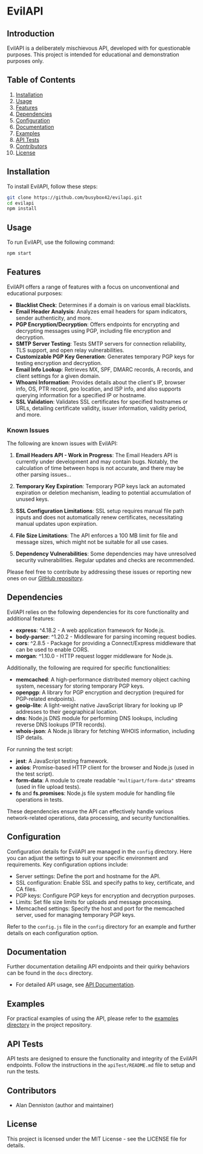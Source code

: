 # EvilAPI

## Introduction
EvilAPI is a deliberately mischievous API, developed with for questionable purposes. This project is intended for educational and demonstration purposes only.

## Table of Contents
1. [Installation](#installation)
2. [Usage](#usage)
3. [Features](#features)
5. [Dependencies](#dependencies)
6. [Configuration](#configuration)
7. [Documentation](#documentation)
8. [Examples](#examples)
9. [API Tests](#api-tests)
10. [Contributors](#contributors)
11. [License](#license)

## Installation
To install EvilAPI, follow these steps:

```bash
git clone https://github.com/busybox42/evilapi.git
cd evilapi
npm install
```

## Usage
To run EvilAPI, use the following command:

```bash
npm start
```

## Features
EvilAPI offers a range of features with a focus on unconventional and educational purposes:

- **Blacklist Check**: Determines if a domain is on various email blacklists.
- **Email Header Analysis**: Analyzes email headers for spam indicators, sender authenticity, and more.
- **PGP Encryption/Decryption**: Offers endpoints for encrypting and decrypting messages using PGP, including file encryption and decryption.
- **SMTP Server Testing**: Tests SMTP servers for connection reliability, TLS support, and open relay vulnerabilities.
- **Customizable PGP Key Generation**: Generates temporary PGP keys for testing encryption and decryption.
- **Email Info Lookup**: Retrieves MX, SPF, DMARC records, A records, and client settings for a given domain.
- **Whoami Information**: Provides details about the client's IP, browser info, OS, PTR record, geo location, and ISP info, and also supports querying information for a specified IP or hostname.
- **SSL Validation**: Validates SSL certificates for specified hostnames or URLs, detailing certificate validity, issuer information, validity period, and more.

### Known Issues
The following are known issues with EvilAPI:

1. **Email Headers API - Work in Progress**: The Email Headers API is currently under development and may contain bugs. Notably, the calculation of time between hops is not accurate, and there may be other parsing issues...

2. **Temporary Key Expiration**: Temporary PGP keys lack an automated expiration or deletion mechanism, leading to potential accumulation of unused keys.

3. **SSL Configuration Limitations**: SSL setup requires manual file path inputs and does not automatically renew certificates, necessitating manual updates upon expiration.

4. **File Size Limitations**: The API enforces a 100 MB limit for file and message sizes, which might not be suitable for all use cases.

5. **Dependency Vulnerabilities**: Some dependencies may have unresolved security vulnerabilities. Regular updates and checks are recommended.

Please feel free to contribute by addressing these issues or reporting new ones on our [GitHub repository](https://github.com/busybox42/evilapi).

## Dependencies
EvilAPI relies on the following dependencies for its core functionality and additional features:

- **express**: ^4.18.2 - A web application framework for Node.js.
- **body-parser**: ^1.20.2 - Middleware for parsing incoming request bodies.
- **cors**: ^2.8.5 - Package for providing a Connect/Express middleware that can be used to enable CORS.
- **morgan**: ^1.10.0 - HTTP request logger middleware for Node.js.

Additionally, the following are required for specific functionalities:

- **memcached**: A high-performance distributed memory object caching system, necessary for storing temporary PGP keys.
- **openpgp**: A library for PGP encryption and decryption (required for PGP-related endpoints).
- **geoip-lite**: A light-weight native JavaScript library for looking up IP addresses to their geographical location.
- **dns**: Node.js DNS module for performing DNS lookups, including reverse DNS lookups (PTR records).
- **whois-json**: A Node.js library for fetching WHOIS information, including ISP details.

For running the test script:

- **jest**: A JavaScript testing framework.
- **axios**: Promise-based HTTP client for the browser and Node.js (used in the test script).
- **form-data**: A module to create readable `"multipart/form-data"` streams (used in file upload tests).
- **fs** and **fs.promises**: Node.js file system module for handling file operations in tests.

These dependencies ensure the API can effectively handle various network-related operations, data processing, and security functionalities.

## Configuration
Configuration details for EvilAPI are managed in the `config` directory. Here you can adjust the settings to suit your specific environment and requirements. Key configuration options include:

- Server settings: Define the port and hostname for the API.
- SSL configuration: Enable SSL and specify paths to key, certificate, and CA files.
- PGP keys: Configure PGP keys for encryption and decryption purposes.
- Limits: Set file size limits for uploads and message processing.
- Memcached settings: Specify the host and port for the memcached server, used for managing temporary PGP keys.

Refer to the `config.js` file in the `config` directory for an example and further details on each configuration option.

## Documentation
Further documentation detailing API endpoints and their quirky behaviors can be found in the `docs` directory.
- For detailed API usage, see [API Documentation](docs/API_Documentation.md).

## Examples
For practical examples of using the API, please refer to the [examples directory](./examples) in the project repository.

## API Tests
API tests are designed to ensure the functionality and integrity of the EvilAPI endpoints. Follow the instructions in the `apiTest/README.md` file to setup and run the tests.

## Contributors
- Alan Denniston (author and maintainer)

## License
This project is licensed under the MIT License - see the LICENSE file for details.
